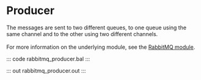 # Producer

The messages are sent to two different queues,
to one queue using the same channel and to the other using two different channels.<br/><br/>
For more information on the underlying module, 
see the [RabbitMQ module](https://lib.ballerina.io/ballerinax/rabbitmq/latest).

::: code rabbitmq_producer.bal :::

::: out rabbitmq_producer.out :::